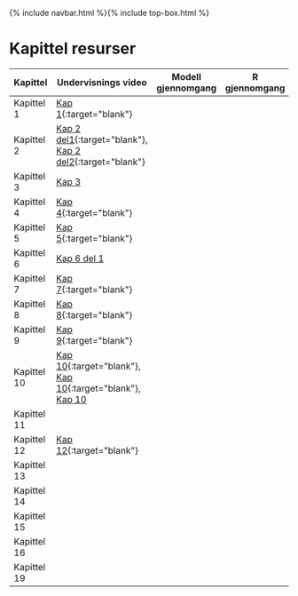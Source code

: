 {% include navbar.html %}{% include top-box.html %}
# Kapittel resurser


| Kapittel         | Undervisnings video                                                  | Modell gjennomgang          | R gjennomgang | R kode | 
|----------------|-----------------|--------------------| -----------------|--------------------|
|Kapittel 1      |[Kap 1](https://vimeo.com/501610409/eea0f3307d){:target="blank"}       |          | ||
|Kapittel 2      |[Kap 2 del1](https://vimeo.com/501613904/81d7c4e525){:target="blank"}, [Kap 2 del2](https://vimeo.com/504638984/efa8a23ab1){:target="blank"}      |          | ||
|Kapittel 3      |[Kap 3](https://vimeo.com/506599392/df28453a9f)      |          | ||
|Kapittel 4      |[Kap 4](https://vimeo.com/506890802/860c32c661){:target="blank"}    |          | ||
|Kapittel 5      |[Kap 5](https://www.youtube.com/watch?v=M52pOMBhG3Y&ab_channel=ThomasGressnes){:target="blank"}     |          | ||
|Kapittel 6      |[Kap 6 del 1](https://www.youtube.com/watch?v=D-sqDgVsTz4&ab_channel=ThomasGressnes)   |          | ||
|Kapittel 7      |[Kap 7](https://www.youtube.com/watch?v=CcYR4bmBnw8&ab_channel=ThomasGressnes){:target="blank"}   |          | ||
|Kapittel 8      |[Kap 8](https://www.youtube.com/watch?v=mSpzll5Vo14&ab_channel=ThomasGressnes){:target="blank"}    |          | ||
|Kapittel 9      |[Kap 9](https://www.youtube.com/watch?v=DeEmBjPoyvA&t=1083s&ab_channel=ThomasGressnes){:target="blank"}    |          | ||
|Kapittel 10     |[Kap 10](https://www.youtube.com/watch?v=WtHeoBtZdII&list=PLBUCAkNzSCdAKBWxZgSz3Rw_Kv9gk6MqC&index=18&t=378s&ab_channel=ThomasGressnes){:target="blank"}, [Kap 10](https://www.youtube.com/watch?v=QAe5s51A1b0&list=PLBUCAkNzSCdAKBWxZgSz3Rw_Kv9gk6MqC&index=20&ab_channel=ThomasGressnes){:target="blank"}, [Kap 10](https://youtu.be/caxVOnL8OnQ?si=lr4u5128VUYy0O2z)     |          | ||
|Kapittel 11     |    |          | ||
|Kapittel 12     |[Kap 12](https://www.youtube.com/watch?v=caxVOnL8OnQ&list=PLBUCAkNzSCdAKBWxZgSz3Rw_Kv9gk6MqC&index=21&ab_channel=ThomasGressnes){:target="blank"}      |          | ||
|Kapittel 13     |    |          | ||
|Kapittel 14     |    |          | ||
|Kapittel 15     |     |          | ||
|Kapittel 16     | |          | ||
|Kapittel 19     |    |          | ||

